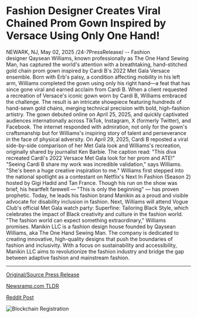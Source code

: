 # Fashion Designer Creates Viral Chained Prom Gown Inspired by Versace Using Only One Hand!

NEWARK, NJ, May 02, 2025 /24-7PressRelease/ -- Fashion designer Qaysean Williams, known professionally as The One Hand Sewing Man, has captured the world's attention with a breathtaking, hand-stitched gold chain prom gown inspired by Cardi B's 2022 Met Gala Versace ensemble. Born with Erb's palsy, a condition affecting mobility in his left arm, Williams completed the gown using only his right hand—a feat that has since gone viral and earned acclaim from Cardi B.  When a client requested a recreation of Versace's iconic gown worn by Cardi B, Williams embraced the challenge. The result is an intricate showpiece featuring hundreds of hand-sewn gold chains, merging technical precision with bold, high-fashion artistry. The gown debuted online on April 25, 2025, and quickly captivated audiences internationally across TikTok, Instagram, X (formerly Twitter), and Facebook.  The internet responded with admiration, not only for the gown's craftsmanship but for Williams's inspiring story of talent and perseverance in the face of physical adversity. On April 29, 2025, Cardi B reposted a viral side-by-side comparison of her Met Gala look and Williams's recreation, originally shared by journalist Ken Barbie. The caption read: "This diva recreated Cardi's 2022 Versace Met Gala look for her prom and ATE!"  "Seeing Cardi B share my work was incredible validation," says Williams. "She's been a huge creative inspiration to me."  Williams first stepped into the national spotlight as a contestant on Netflix's Next In Fashion (Season 2) hosted by Gigi Hadid and Tan France. Though his run on the show was brief, his heartfelt farewell — "This is only the beginning" — has proven prophetic. Today, he leads his fashion brand Manikin as a proud and visible advocate for disability inclusion in fashion.  Next, Williams will attend Vogue Club's official Met Gala watch party: Superfine: Tailoring Black Style, which celebrates the impact of Black creativity and culture in the fashion world. "The fashion world can expect something extraordinary," Williams promises.  Manikin LLC is a fashion design house founded by Qaysean Williams, aka The One Hand Sewing Man. The company is dedicated to creating innovative, high-quality designs that push the boundaries of fashion and inclusivity. With a focus on sustainability and accessibility, Manikin LLC aims to revolutionize the fashion industry and bridge the gap between adaptive fashion and mainstream fashion. 

---

[Original/Source Press Release](https://www.24-7pressrelease.com/press-release/522422/fashion-designer-creates-viral-chained-prom-gown-inspired-by-versace-using-only-one-hand)
                    

[Newsramp.com TLDR](https://newsramp.com/curated-news/fashion-designer-with-erb-s-palsy-creates-stunning-cardi-b-inspired-gown-using-one-hand/2c0b63339e4be15a64989cfe1e362bb3) 

 



[Reddit Post](https://www.reddit.com/r/Lifestyle_Culture/comments/1kcuzzf/fashion_designer_with_erbs_palsy_creates_stunning/) 



![Blockchain Registration](https://cdn.newsramp.app/24-7PressRelease/qrcode/255/2/noonl7r5.webp)